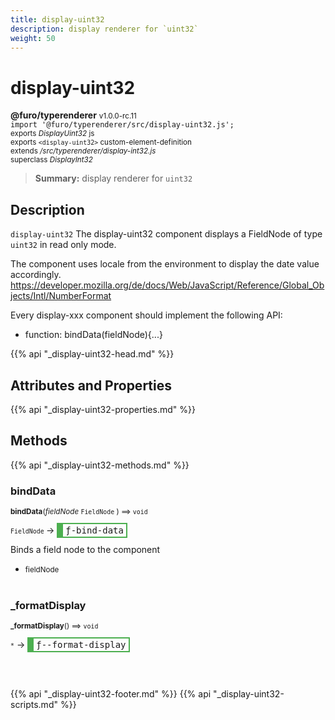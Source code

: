 ```yaml
---
title: display-uint32
description: display renderer for `uint32`
weight: 50
---
```


# display-uint32
**@furo/typerenderer** <small>v1.0.0-rc.11</small>
<br>`import '@furo/typerenderer/src/display-uint32.js';`<small>
<br>exports *DisplayUint32* js
<br>exports `<display-uint32>` custom-element-definition
<br>extends */src/typerenderer/display-int32.js*
<br>superclass *DisplayInt32*</small>

> **Summary:** display renderer for `uint32`

## Description

`display-uint32`
The display-uint32 component displays a FieldNode of type `uint32` in read only mode.

The component uses locale from the environment to display the date value accordingly.
https://developer.mozilla.org/de/docs/Web/JavaScript/Reference/Global_Objects/Intl/NumberFormat

Every display-xxx component should implement the following API:
- function: bindData(fieldNode){...}

{{% api "_display-uint32-head.md" %}}

## Attributes and Properties
{{% api "_display-uint32-properties.md" %}}






## Methods
{{% api "_display-uint32-methods.md" %}}


### **bindData**
<small>**bindData**(*fieldNode* `FieldNode` ) ⟹ `void`</small>

<small>`FieldNode` </small> →
<span  style="border-width:2px 2px 2px 10px; border-style: solid;border-color:  rgb(76, 175, 80);font-family:monospace; padding:2px 4px;">ƒ-bind-data</span>

Binds a field node to the component

- <small>fieldNode </small>
<br><br>

### **_formatDisplay**
<small>**_formatDisplay**() ⟹ `void`</small>

<small>`*`</small> →
<span  style="border-width:2px 2px 2px 10px; border-style: solid;border-color:  rgb(76, 175, 80);font-family:monospace; padding:2px 4px;">ƒ--format-display</span>



<br><br>





{{% api "_display-uint32-footer.md" %}}
{{% api "_display-uint32-scripts.md" %}}
